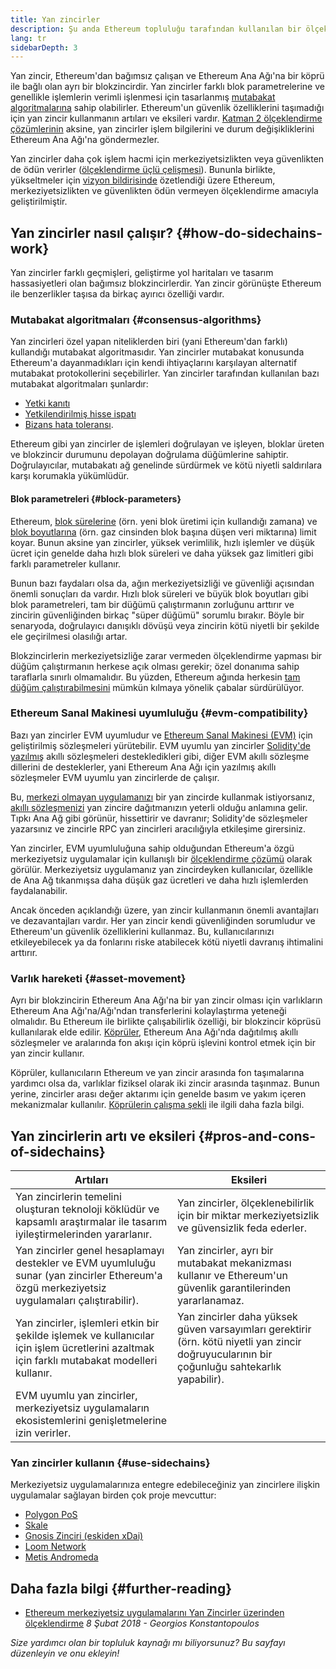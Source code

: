 ```yaml
---
title: Yan zincirler
description: Şu anda Ethereum topluluğu tarafından kullanılan bir ölçeklendirme çözümü olarak yan zincirlere giriş.
lang: tr
sidebarDepth: 3
---
```


Yan zincir, Ethereum'dan bağımsız çalışan ve Ethereum Ana Ağı'na bir köprü ile bağlı olan ayrı bir blokzincirdir. Yan zincirler farklı blok parametrelerine ve genellikle işlemlerin verimli işlenmesi için tasarlanmış [mutabakat algoritmalarına](/developers/docs/consensus-mechanisms/) sahip olabilirler. Ethereum'un güvenlik özelliklerini taşımadığı için yan zincir kullanmanın artıları ve eksileri vardır. [Katman 2 ölçeklendirme çözümlerinin](/layer-2/) aksine, yan zincirler işlem bilgilerini ve durum değişikliklerini Ethereum Ana Ağı'na göndermezler.

Yan zincirler daha çok işlem hacmi için merkeziyetsizlikten veya güvenlikten de ödün verirler ([ölçeklendirme üçlü çelişmesi](https://vitalik.eth.limo/general/2021/05/23/scaling.html)). Bununla birlikte, yükseltmeler için [vizyon bildirisinde](/roadmap/vision/) özetlendiği üzere Ethereum, merkeziyetsizlikten ve güvenlikten ödün vermeyen ölçeklendirme amacıyla geliştirilmiştir.

## Yan zincirler nasıl çalışır? \{#how-do-sidechains-work}

Yan zincirler farklı geçmişleri, geliştirme yol haritaları ve tasarım hassasiyetleri olan bağımsız blokzincirlerdir. Yan zincir görünüşte Ethereum ile benzerlikler taşısa da birkaç ayırıcı özelliği vardır.

### Mutabakat algoritmaları \{#consensus-algorithms}

Yan zincirleri özel yapan niteliklerden biri (yani Ethereum'dan farklı) kullandığı mutabakat algoritmasıdır. Yan zincirler mutabakat konusunda Ethereum'a dayanmadıkları için kendi ihtiyaçlarını karşılayan alternatif mutabakat protokollerini seçebilirler. Yan zincirler tarafından kullanılan bazı mutabakat algoritmaları şunlardır:

- [Yetki kanıtı](https://wikipedia.org/wiki/Proof_of_authority)
- [Yetkilendirilmiş hisse ispatı](https://en.bitcoin.it/wiki/Delegated_proof_of_stake)
- [Bizans hata toleransı](https://decrypt.co/resources/byzantine-fault-tolerance-what-is-it-explained).

Ethereum gibi yan zincirler de işlemleri doğrulayan ve işleyen, bloklar üreten ve blokzincir durumunu depolayan doğrulama düğümlerine sahiptir. Doğrulayıcılar, mutabakatı ağ genelinde sürdürmek ve kötü niyetli saldırılara karşı korumakla yükümlüdür.

#### Blok parametreleri \{#block-parameters}

Ethereum, [blok sürelerine](/developers/docs/blocks/#block-time) (örn. yeni blok üretimi için kullandığı zamana) ve [blok boyutlarına](/developers/docs/blocks/#block-size) (örn. gaz cinsinden blok başına düşen veri miktarına) limit koyar. Bunun aksine yan zincirler, yüksek verimlilik, hızlı işlemler ve düşük ücret için genelde daha hızlı blok süreleri ve daha yüksek gaz limitleri gibi farklı parametreler kullanır.

Bunun bazı faydaları olsa da, ağın merkeziyetsizliği ve güvenliği açısından önemli sonuçları da vardır. Hızlı blok süreleri ve büyük blok boyutları gibi blok parametreleri, tam bir düğümü çalıştırmanın zorluğunu arttırır ve zincirin güvenliğinden birkaç "süper düğümü" sorumlu bırakır. Böyle bir senaryoda, doğrulayıcı danışıklı dövüşü veya zincirin kötü niyetli bir şekilde ele geçirilmesi olasılığı artar.

Blokzincirlerin merkeziyetsizliğe zarar vermeden ölçeklendirme yapması bir düğüm çalıştırmanın herkese açık olması gerekir; özel donanıma sahip taraflarla sınırlı olmamalıdır. Bu yüzden, Ethereum ağında herkesin [tam düğüm çalıştırabilmesini](/developers/docs/nodes-and-clients/#why-should-i-run-an-ethereum-node) mümkün kılmaya yönelik çabalar sürdürülüyor.

### Ethereum Sanal Makinesi uyumluluğu \{#evm-compatibility}

Bazı yan zincirler EVM uyumludur ve [Ethereum Sanal Makinesi (EVM)](/developers/docs/evm/) için geliştirilmiş sözleşmeleri yürütebilir. EVM uyumlu yan zincirler [Solidity'de yazılmış](/developers/docs/smart-contracts/languages/) akıllı sözleşmeleri destekledikleri gibi, diğer EVM akıllı sözleşme dillerini de desteklerler, yani Ethereum Ana Ağı için yazılmış akıllı sözleşmeler EVM uyumlu yan zincirlerde de çalışır.

Bu, [merkezi olmayan uygulamanızı](/developers/docs/dapps/) bir yan zincirde kullanmak istiyorsanız, [akıllı sözleşmenizi](/developers/docs/smart-contracts/) yan zincire dağıtmanızın yeterli olduğu anlamına gelir. Tıpkı Ana Ağ gibi görünür, hissettirir ve davranır; Solidity'de sözleşmeler yazarsınız ve zincirle RPC yan zincirleri aracılığıyla etkileşime girersiniz.

Yan zincirler, EVM uyumluluğuna sahip olduğundan Ethereum'a özgü merkeziyetsiz uygulamalar için kullanışlı bir [ölçeklendirme çözümü](/developers/docs/scaling/) olarak görülür. Merkeziyetsiz uygulamanız yan zincirdeyken kullanıcılar, özellikle de Ana Ağ tıkanmışsa daha düşük gaz ücretleri ve daha hızlı işlemlerden faydalanabilir.

Ancak önceden açıklandığı üzere, yan zincir kullanmanın önemli avantajları ve dezavantajları vardır. Her yan zincir kendi güvenliğinden sorumludur ve Ethereum'un güvenlik özelliklerini kullanmaz. Bu, kullanıcılarınızı etkileyebilecek ya da fonlarını riske atabilecek kötü niyetli davranış ihtimalini arttırır.

### Varlık hareketi \{#asset-movement}

Ayrı bir blokzincirin Ethereum Ana Ağı'na bir yan zincir olması için varlıkların Ethereum Ana Ağı'na/Ağı'ndan transferlerini kolaylaştırma yeteneği olmalıdır. Bu Ethereum ile birlikte çalışabilirlik özelliği, bir blokzincir köprüsü kullanılarak elde edilir. [Köprüler](/bridges/), Ethereum Ana Ağı'nda dağıtılmış akıllı sözleşmeler ve aralarında fon akışı için köprü işlevini kontrol etmek için bir yan zincir kullanır.

Köprüler, kullanıcıların Ethereum ve yan zincir arasında fon taşımalarına yardımcı olsa da, varlıklar fiziksel olarak iki zincir arasında taşınmaz. Bunun yerine, zincirler arası değer aktarımı için genelde basım ve yakım içeren mekanizmalar kullanılır. [Köprülerin çalışma şekli](/developers/docs/bridges/#how-do-bridges-work) ile ilgili daha fazla bilgi.

## Yan zincirlerin artı ve eksileri \{#pros-and-cons-of-sidechains}

| Artıları                                                                                                                                     | Eksileri                                                                                                                                     |
| -------------------------------------------------------------------------------------------------------------------------------------------- | -------------------------------------------------------------------------------------------------------------------------------------------- |
| Yan zincirlerin temelini oluşturan teknoloji köklüdür ve kapsamlı araştırmalar ile tasarım iyileştirmelerinden yararlanır.                   | Yan zincirler, ölçeklenebilirlik için bir miktar merkeziyetsizlik ve güvensizlik feda ederler.                                               |
| Yan zincirler genel hesaplamayı destekler ve EVM uyumluluğu sunar (yan zincirler Ethereum'a özgü merkeziyetsiz uygulamaları çalıştırabilir). | Yan zincirler, ayrı bir mutabakat mekanizması kullanır ve Ethereum'un güvenlik garantilerinden yararlanamaz.                                 |
| Yan zincirler, işlemleri etkin bir şekilde işlemek ve kullanıcılar için işlem ücretlerini azaltmak için farklı mutabakat modelleri kullanır. | Yan zincirler daha yüksek güven varsayımları gerektirir (örn. kötü niyetli yan zincir doğruyucularının bir çoğunluğu sahtekarlık yapabilir). |
| EVM uyumlu yan zincirler, merkeziyetsiz uygulamaların ekosistemlerini genişletmelerine izin verirler.                                        |                                                                                                                                              |

### Yan zincirler kullanın \{#use-sidechains}

Merkeziyetsiz uygulamalarınıza entegre edebileceğiniz yan zincirlere ilişkin uygulamalar sağlayan birden çok proje mevcuttur:

- [Polygon PoS](https://polygon.technology/solutions/polygon-pos)
- [Skale](https://skale.network/)
- [Gnosis Zinciri (eskiden xDai)](https://www.gnosischain.com/)
- [Loom Network](https://loomx.io/)
- [Metis Andromeda](https://www.metis.io/)

## Daha fazla bilgi \{#further-reading}

- [Ethereum merkeziyetsiz uygulamalarını Yan Zincirler üzerinden ölçeklendirme](https://medium.com/loom-network/dappchains-scaling-ethereum-dapps-through-sidechains-f99e51fff447) _8 Şubat 2018 - Georgios Konstantopoulos_

_Size yardımcı olan bir topluluk kaynağı mı biliyorsunuz? Bu sayfayı düzenleyin ve onu ekleyin!_
